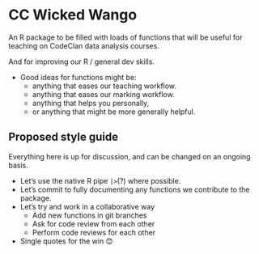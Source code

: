 # CC Wicked Wango

<!-- DO NOT EDIT THE README.md FILE DIRECTLY. -->
<!-- INSTEAD EDIT README.qmd -->

An R package to be filled with loads of functions that will be useful
for teaching on CodeClan data analysis courses.

And for improving our R / general dev skills.

- Good ideas for functions might be:
  - anything that eases our teaching workflow.
  - anything that eases our marking workflow.
  - anything that helps you personally,
  - or anything that might be more generally helpful.

## Proposed style guide

Everything here is up for discussion, and can be changed on an ongoing
basis.

- Let’s use the native R pipe `|>`(?) where possible.
- Let’s commit to fully documenting any functions we contribute to the
  package.
- Let’s try and work in a collaborative way
  - Add new functions in git branches
  - Ask for code review from each other
  - Perform code reviews for each other
- Single quotes for the win 😊
